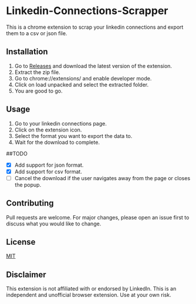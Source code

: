 # Linkedin-Connections-Scrapper

This is a chrome extension to scrap your linkedin connections and export them to a csv or json file.

## Installation

1. Go to [Releases](https://github.com/sayeed205/Linkedin-Connections-Scrapper/releases) and download the latest version of the extension.
2. Extract the zip file.
3. Go to chrome://extensions/ and enable developer mode.
4. Click on load unpacked and select the extracted folder.
5. You are good to go.

## Usage

1. Go to your linkedin connections page.
2. Click on the extension icon.
3. Select the format you want to export the data to.
4. Wait for the download to complete.

##TODO

- [x] Add support for json format.
- [x] Add support for csv format.
- [ ] Cancel the download if the user navigates away from the page or closes the popup.

## Contributing

Pull requests are welcome. For major changes, please open an issue first to discuss what you would like to change.

## License

[MIT](https://choosealicense.com/licenses/mit/)

## Disclaimer

This extension is not affiliated with or endorsed by LinkedIn. This is an independent and unofficial browser extension. Use at your own risk.
